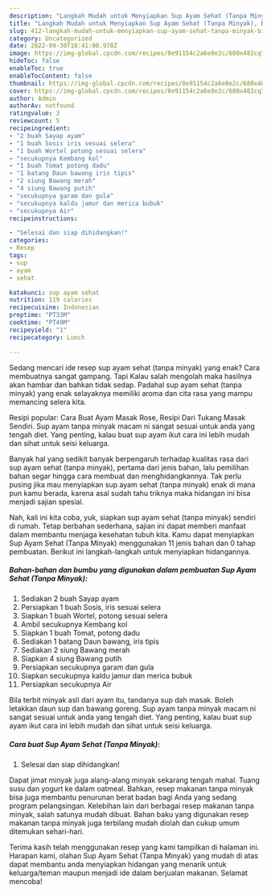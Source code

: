 ```yaml
---
description: "Langkah Mudah untuk Menyiapkan Sup Ayam Sehat (Tanpa Minyak), Bisa Manjain Lidah"
title: "Langkah Mudah untuk Menyiapkan Sup Ayam Sehat (Tanpa Minyak), Bisa Manjain Lidah"
slug: 412-langkah-mudah-untuk-menyiapkan-sup-ayam-sehat-tanpa-minyak-bisa-manjain-lidah
category: Uncategorized
date: 2022-09-30T18:41:00.978Z
image: https://img-global.cpcdn.com/recipes/0e91154c2a6e8e2c/680x482cq70/sup-ayam-sehat-tanpa-minyak-foto-resep-utama.jpg
hideToc: false
enableToc: true
enableTocContent: false
thumbnail: https://img-global.cpcdn.com/recipes/0e91154c2a6e8e2c/680x482cq70/sup-ayam-sehat-tanpa-minyak-foto-resep-utama.jpg
cover: https://img-global.cpcdn.com/recipes/0e91154c2a6e8e2c/680x482cq70/sup-ayam-sehat-tanpa-minyak-foto-resep-utama.jpg
author: Admin
authorAv: notfound
ratingvalue: 3
reviewcount: 5
recipeingredient:
- "2 buah Sayap ayam"
- "1 buah Sosis iris sesuai selera"
- "1 buah Wortel potong sesuai selera"
- "secukupnya Kembang kol"
- "1 buah Tomat potong dadu"
- "1 batang Daun bawang iris tipis"
- "2 siung Bawang merah"
- "4 siung Bawang putih"
- "secukupnya garam dan gula"
- "secukupnya kaldu jamur dan merica bubuk"
- "secukupnya Air"
recipeinstructions:

- "Selesai dan siap dihidangkan!"
categories:
- Resep
tags:
- sup
- ayam
- sehat

katakunci: sup ayam sehat 
nutrition: 119 calories
recipecuisine: Indonesian
preptime: "PT33M"
cooktime: "PT49M"
recipeyield: "1"
recipecategory: Lunch

---
```



Sedang mencari ide resep sup ayam sehat (tanpa minyak) yang enak? Cara membuatnya sangat gampang. Tapi Kalau salah mengolah maka hasilnya akan hambar dan bahkan tidak sedap. Padahal sup ayam sehat (tanpa minyak) yang enak selayaknya memiliki aroma dan cita rasa yang mampu memancing selera kita.


Resipi popular: Cara Buat Ayam Masak Rose, Resipi Dari Tukang Masak Sendiri. Sup ayam tanpa minyak macam ni sangat sesuai untuk anda yang tengah diet. Yang penting, kalau buat sup ayam ikut cara ini lebih mudah dan sihat untuk seisi keluarga.

Banyak hal yang sedikit banyak berpengaruh terhadap kualitas rasa dari sup ayam sehat (tanpa minyak), pertama dari jenis bahan, lalu pemilihan bahan segar hingga cara membuat dan menghidangkannya. Tak perlu pusing jika mau menyiapkan sup ayam sehat (tanpa minyak) enak di mana pun kamu berada, karena asal sudah tahu triknya maka hidangan ini bisa menjadi sajian spesial.


Nah, kali ini kita coba, yuk, siapkan sup ayam sehat (tanpa minyak) sendiri di rumah. Tetap berbahan sederhana, sajian ini dapat memberi manfaat dalam membantu menjaga kesehatan tubuh kita. Kamu dapat menyiapkan Sup Ayam Sehat (Tanpa Minyak) menggunakan 11 jenis bahan dan 0 tahap pembuatan. Berikut ini langkah-langkah untuk menyiapkan hidangannya.

<!--inarticleads1-->

##### Bahan-bahan dan bumbu yang digunakan dalam pembuatan Sup Ayam Sehat (Tanpa Minyak):

1. Sediakan 2 buah Sayap ayam
1. Persiapkan 1 buah Sosis, iris sesuai selera
1. Siapkan 1 buah Wortel, potong sesuai selera
1. Ambil secukupnya Kembang kol
1. Siapkan 1 buah Tomat, potong dadu
1. Sediakan 1 batang Daun bawang, iris tipis
1. Sediakan 2 siung Bawang merah
1. Siapkan 4 siung Bawang putih
1. Persiapkan secukupnya garam dan gula
1. Siapkan secukupnya kaldu jamur dan merica bubuk
1. Persiapkan secukupnya Air


Bila terbit minyak asli dari ayam itu, tandanya sup dah masak. Boleh letakkan daun sup dan bawang goreng. Sup ayam tanpa minyak macam ni sangat sesuai untuk anda yang tengah diet. Yang penting, kalau buat sup ayam ikut cara ini lebih mudah dan sihat untuk seisi keluarga. 

<!--inarticleads2-->

##### Cara buat Sup Ayam Sehat (Tanpa Minyak):


1. Selesai dan siap dihidangkan!

Dapat jimat minyak juga alang-alang minyak sekarang tengah mahal. Tuang susu dan yogurt ke dalam oatmeal. Bahkan, resep makanan tanpa minyak bisa juga membantu penurunan berat badan bagi Anda yang sedang program pelangsingan. Kelebihan lain dari berbagai resep makanan tanpa minyak, salah satunya mudah dibuat. Bahan baku yang digunakan resep makanan tanpa minyak juga terbilang mudah diolah dan cukup umum ditemukan sehari-hari. 

Terima kasih telah menggunakan resep yang kami tampilkan di halaman ini. Harapan kami, olahan Sup Ayam Sehat (Tanpa Minyak) yang mudah di atas dapat membantu anda menyiapkan hidangan yang menarik untuk keluarga/teman maupun menjadi ide dalam berjualan makanan. Selamat mencoba!
